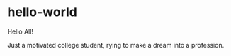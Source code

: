 # hello-world

Hello All!

Just a motivated college student, rying to make a dream into a profession.
